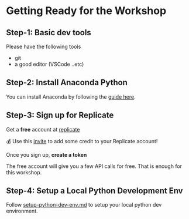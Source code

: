 # Getting Ready for the Workshop

## Step-1: Basic dev tools

Please have the following tools
- git
- a good editor (VSCode ..etc)

## Step-2: Install Anaconda Python

You can install Anaconda by following the [guide here](https://www.anaconda.com/download/).

## Step-3: Sign up for Replicate

Get a **free** account at [replicate](https://replicate.com/home)

💰 Use this [invite](https://replicate.com/invites/a8717bfe-2f3d-4a52-88ed-1356231cdf03) to add some credit to your Replicate account!

Once you sign up, **create a token**

The free account will give you a few API calls for free.  That is enough for this workshop.

## Step-4: Setup a Local Python Development Env

Follow [setup-python-dev-env.md](../setup-python-dev-env.md) to setup your local python dev environment.